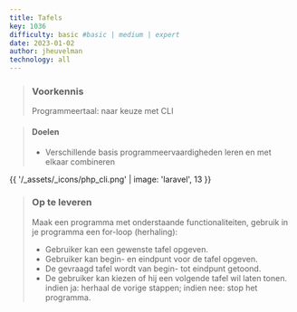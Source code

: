 ```yaml
---
title: Tafels
key: 1036
difficulty: basic #basic | medium | expert
date: 2023-01-02
author: jheuvelman
technology: all
---
```


> ### Voorkennis
> Programmeertaal: naar keuze met CLI

> #### Doelen
> * Verschillende basis programmeervaardigheden leren en met elkaar combineren

{{ '/_assets/_icons/php_cli.png'  | image: 'laravel', 13 }}

> ### Op te leveren
> Maak een programma met onderstaande functionaliteiten, gebruik in je
> programma een for-loop (herhaling):
>
> - Gebruiker kan een gewenste tafel opgeven.
> - Gebruiker kan begin- en eindpunt voor de tafel opgeven.
> - De gevraagd tafel wordt van begin- tot eindpunt getoond.
> - De gebruiker kan kiezen of hij een volgende tafel wil laten tonen.
> indien ja: herhaal de vorige stappen; indien nee: stop het programma.
